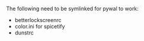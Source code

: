 The following need to be symlinked for pywal to work:
- betterlockscreenrc
- color.ini for spicetify
- dunstrc
